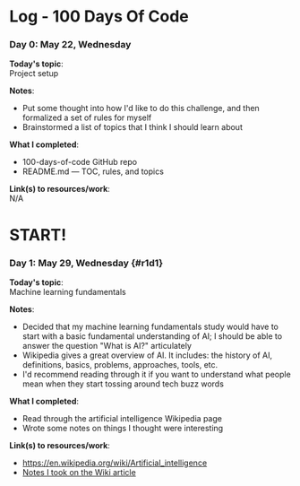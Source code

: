 # Log - 100 Days Of Code

### Day 0: May 22, Wednesday

**Today's topic**:  
Project setup

**Notes**:     
- Put some thought into how I'd like to do this challenge, and then formalized a set of rules for myself
- Brainstormed a list of topics that I think I should learn about

**What I completed**:   
- 100-days-of-code GitHub repo
- README.md — TOC, rules, and topics

**Link(s) to resources/work**:   
N/A      
    
# START!

### Day 1: May 29, Wednesday {#r1d1}

**Today's topic**:  
Machine learning fundamentals

**Notes**:     
- Decided that my machine learning fundamentals study would have to start with a basic fundamental understanding of AI; I should be able to answer the question "What is AI?" articulately
- Wikipedia gives a great overview of AI. It includes: the history of AI, definitions, basics, problems, approaches, tools, etc.
- I'd recommend reading through it if you want to understand what people mean when they start tossing around tech buzz words 

**What I completed**:   
- Read through the artificial intelligence Wikipedia page   
- Wrote some notes on things I thought were interesting 

**Link(s) to resources/work**:   
- https://en.wikipedia.org/wiki/Artificial_intelligence
- [Notes I took on the Wiki article](notes/r1/d1.md)
   